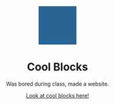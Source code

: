 <div align="center">
  <!-- Logo and Title -->
  <img src="Logo.png" alt="logo" width="20%"/>
  <h1>Cool Blocks</a></h1>
  <p>Was bored during class, made a website.</p>

[Look at cool blocks here!](https://cool-blocks.ml)

</div>
